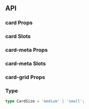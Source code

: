 ## API

### card Props

<field-table :data="cardProps"/>

### card Slots

<field-table :data="cardSlots" type="slots"/>

### card-meta Props

<field-table :data="cardMetaProps"/>

### card-meta Slots

<field-table :data="cardMetaSlots" type="slots"/>

### card-grid Props

<field-table :data="cardGridProps"/>

### Type

```typescript
type CardSize = 'medium' | 'small';
```

<script setup>
import { ref } from 'vue';

const cardProps = ref([
  {
    name: 'bordered',
    desc: '是否有边框',
    type: 'boolean',
    value: 'true',
  },
  {
    name: 'loading',
    desc: '是否为加载中',
    type: 'boolean',
    value: 'false',
  },
  {
    name: 'hoverable',
    desc: '是否可悬浮',
    type: 'boolean',
    value: 'false',
  },
  {
    name: 'size',
    desc: '卡片尺寸',
    type: 'CardSize',
    value: "'medium'",
  },
  {
    name: 'header-style',
    desc: '自定义标题区域样式',
    type: 'CSSProperties',
    value: '-',
  },
  {
    name: 'body-style',
    desc: '内容区域自定义样式',
    type: 'CSSProperties',
    value: '-',
  },
  {
    name: 'title',
    desc: '卡片标题',
    type: 'string',
    value: '-',
  },
  {
    name: 'extra',
    desc: '卡片右上角的操作区域',
    type: 'string',
    value: '-',
  },
]);

const cardSlots = ref([
  {
    name: 'actions',
    desc: '卡片底部的操作组',
    type: '-',
    value: '-',
  },
  {
    name: 'cover',
    desc: '卡片封面',
    type: '-',
    value: '-',
  },
  {
    name: 'extra',
    desc: '卡片右上角的操作区域',
    type: '-',
    value: '-',
  },
  {
    name: 'title',
    desc: '卡片标题',
    type: '-',
    value: '-',
  },
]);

const cardMetaProps = ref([
  {
    name: 'title',
    desc: '标题',
    type: 'string',
    value: '-',
  },
  {
    name: 'description',
    desc: '描述',
    type: 'string',
    value: '-',
  },
]);

const cardMetaSlots = ref([
  {
    name: 'description',
    desc: '描述',
    type: '-',
    value: '-',
  },
  {
    name: 'title',
    desc: '标题',
    type: '-',
    value: '-',
  },
  {
    name: 'avatar',
    desc: '头像',
    type: '-',
    value: '-',
  },
]);

const cardGridProps = ref([
  {
    name: 'hoverable',
    desc: '是否可以悬浮',
    type: 'boolean',
    value: 'false',
  },
]);

</script>
